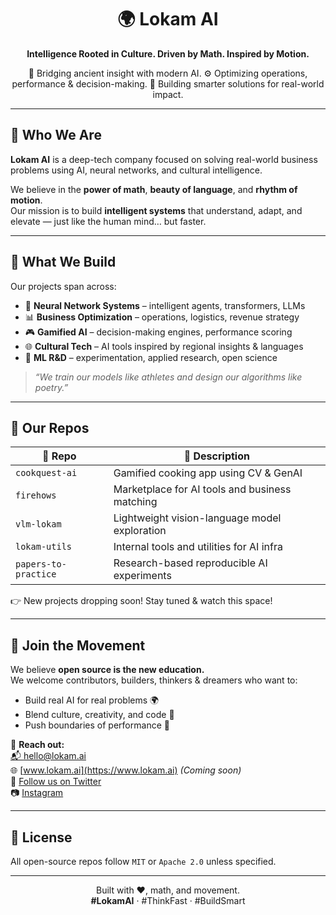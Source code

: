 <h1 align="center">🌍 Lokam AI</h1>
<p align="center">
  <strong>Intelligence Rooted in Culture. Driven by Math. Inspired by Motion.</strong>  
</p>
<p align="center">
  🔬 Bridging ancient insight with modern AI.  
  ⚙️ Optimizing operations, performance & decision-making.  
  🧠 Building smarter solutions for real-world impact.  
</p>

---

## 🚀 Who We Are

**Lokam AI** is a deep-tech company focused on solving real-world business problems using AI, neural networks, and cultural intelligence.  

We believe in the **power of math**, **beauty of language**, and **rhythm of motion**.  
Our mission is to build **intelligent systems** that understand, adapt, and elevate — just like the human mind… but faster.

---

## 🔧 What We Build

Our projects span across:

- 🧠 **Neural Network Systems** – intelligent agents, transformers, LLMs
- 📊 **Business Optimization** – operations, logistics, revenue strategy
- 🎮 **Gamified AI** – decision-making engines, performance scoring
- 🌐 **Cultural Tech** – AI tools inspired by regional insights & languages
- 🧪 **ML R&D** – experimentation, applied research, open science

> *“We train our models like athletes and design our algorithms like poetry.”*

---

## 📂 Our Repos

| 🔗 Repo | 📌 Description |
|--------|----------------|
| `cookquest-ai` | Gamified cooking app using CV & GenAI |
| `firehows` | Marketplace for AI tools and business matching |
| `vlm-lokam` | Lightweight vision-language model exploration |
| `lokam-utils` | Internal tools and utilities for AI infra |
| `papers-to-practice` | Research-based reproducible AI experiments |

👉 New projects dropping soon! Stay tuned & watch this space!

---

## 🤝 Join the Movement

We believe **open source is the new education.**  
We welcome contributors, builders, thinkers & dreamers who want to:

- Build real AI for real problems 🌍
- Blend culture, creativity, and code 🧬
- Push boundaries of performance 🚀

🔗 **Reach out:**  
[📬 hello@lokam.ai](mailto:hello@lokam.ai)  
🌐 [www.lokam.ai](https://www.lokam.ai) *(Coming soon)*  
🧵 [Follow us on Twitter](https://twitter.com/lokamai)  
📷 [Instagram](https://instagram.com/lokam.ai)

---

## 📜 License

All open-source repos follow `MIT` or `Apache 2.0` unless specified.

---

<p align="center">
  Built with ❤️, math, and movement.<br/>
  <strong>#LokamAI</strong> · #ThinkFast · #BuildSmart
</p>

